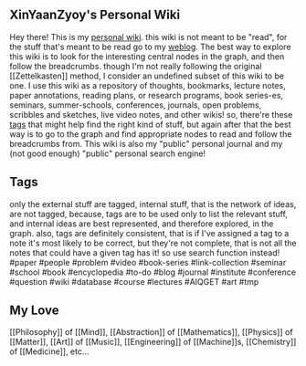 ## XinYaanZyoy's Personal Wiki
Hey there! This is my [personal wiki](https://en.wikipedia.org/wiki/Personal_wiki). this wiki is not meant to be "read", for the stuff that's meant to be read go to my [weblog](https://XinYaanZyoy.github.io/weblog/index.html). The best way to explore this wiki is to look for the interesting central nodes in the graph, and then follow the breadcrumbs. though I'm not really following the original [[Zettelkasten]] method, I consider an undefined subset of this wiki to be one. I use this wiki as a repository of thoughts, bookmarks, lecture notes, paper annotations, reading plans, or research programs, book series-es, seminars, summer-schools, conferences, journals, open problems, scribbles and sketches, live video notes, and other wikis! so, there're these [tags](#Tags) that might help find the right kind of stuff, but again after that the best way is to go to the graph and find appropriate nodes to read and follow the breadcrumbs from. This wiki is also my "public" personal journal and my (not good enough) "public" personal search engine!

## Tags
only the external stuff are tagged, internal stuff, that is the network of ideas, are not tagged, because, tags are to be used only to list the relevant stuff, and internal ideas are best represented, and therefore explored, in the graph. also, tags are definitely consistent, that is if I've assigned a tag to a note it's most likely to be correct, but they're not complete, that is not all the notes that could have a given tag has it! so use search function instead! 
#paper #people #problem #video #book-series #link-collection #seminar #school #book #encyclopedia #to-do #blog #journal #institute #conference #question #wiki #database #course #lectures #AIQGET #art #tmp 

## My Love
[[Philosophy]] of [[Mind]], 
[[Abstraction]] of [[Mathematics]],
[[Physics]] of [[Matter]], 
[[Art]] of [[Music]], 
[[Engineering]] of [[Machine]]s,
[[Chemistry]] of [[Medicine]],
etc...